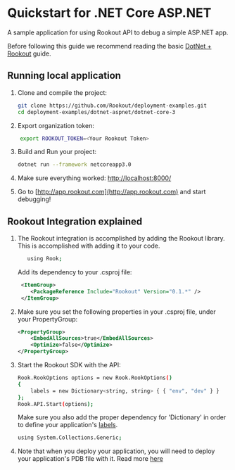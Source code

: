 # Quickstart for .NET Core ASP.NET

A sample application for using Rookout API to debug a simple ASP.NET app.

Before following this guide we recommend reading the basic [DotNet + Rookout] guide.

## Running local application

1. Clone and compile the project:
     ```bash
    git clone https://github.com/Rookout/deployment-examples.git
    cd deployment-examples/dotnet-aspnet/dotnet-core-3
    ```
2. Export organization token:
```bash
 	export ROOKOUT_TOKEN=<Your Rookout Token>
```

3. Build and Run your project:
    ```bash
    dotnet run --framework netcoreapp3.0
    ```
4. Make sure everything worked: [http://localhost:8000/](http://localhost:8000/)

5. Go to [http://app.rookout.com](http://app.rookout.com) and start debugging! 


## Rookout Integration explained

1. The Rookout integration is accomplished by adding the Rookout library.
    This is accomplished with adding it to your code.
    ```bash
       using Rook;
    ```
    Add its dependency to your .csproj file:
    ```xml
     <ItemGroup>
        <PackageReference Include="Rookout" Version="0.1.*" />
     </ItemGroup>
    ```
2. Make sure you set the following properties in your .csproj file, under your PropertyGroup:
    ```xml
    <PropertyGroup>        
        <EmbedAllSources>true</EmbedAllSources>
        <Optimize>false</Optimize>
    </PropertyGroup>
    ```
3. Start the Rookout SDK with the API:
    ```bash
    Rook.RookOptions options = new Rook.RookOptions()
    {
        labels = new Dictionary<string, string> { { "env", "dev" } }
    };
    Rook.API.Start(options);
    ```
    Make sure you also add the proper dependency for 'Dictionary' in order to define your application's [labels](https://docs.rookout.com/docs/projects-labels/).
    ```bash
    using System.Collections.Generic;
    ```
4. Note that when you deploy your application, you will need to deploy your application's PDB file with it. Read more [here](https://docs.rookout.com/docs/dotnet-setup/#debug-information)



[DotNet + Rookout]: https://docs.rookout.com/docs/dotnet-setup/
